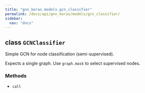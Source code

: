 ```yaml
---
title: "gnn_keras.models.gcn_classifier"
permalink: /docs/api/gnn_keras/models/gcn_classifier/
sidebar:
  nav: "docs"
---
```


## class `GCNClassifier`

Simple GCN for node classification (semi-supervised).

Expects a single graph. Use `graph.mask` to select supervised nodes.

### Methods

- `call`
